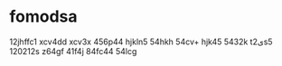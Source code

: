 # fomodsa
12jhffc1
xcv4dd
xcv3x
456p44
hjkln5
54hkh
54cv+
hjk45
5432k
t2یs5
120212s
z64gf
41f4j
84fc44
54lcg
